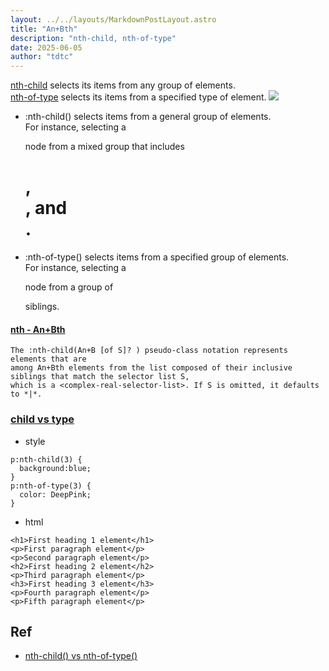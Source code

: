 ```yaml
---
layout: ../../layouts/MarkdownPostLayout.astro
title: "An+Bth"
description: "nth-child, nth-of-type"
date: 2025-06-05
author: "tdtc"
---
```


[nth-child](https://developer.mozilla.org/en-US/docs/Web/CSS/:nth-child) selects its items from any group of elements.    
[nth-of-type](https://developer.mozilla.org/en-US/docs/Web/CSS/:nth-of-type) selects its items from a specified type of element.
![](https://codesweetly.com/_astro/nth-child-vs-nth-of-type-in-css-codesweetly.Dm6tWhHi_1nwhvj.webp)

- :nth-child() selects items from a general group of elements.    
For instance, selecting a <p> node from a mixed group that includes <h1>, <div>, and <section>.
- :nth-of-type() selects items from a specified group of elements.    
For instance, selecting a <p> node from a group of <p> siblings.

#### [nth - An+Bth](https://drafts.csswg.org/selectors/#the-nth-child-pseudo)
```
The :nth-child(An+B [of S]? ) pseudo-class notation represents elements that are 
among An+Bth elements from the list composed of their inclusive siblings that match the selector list S, 
which is a <complex-real-selector-list>. If S is omitted, it defaults to *|*.
```

### [child vs type](https://codesweetly.com/css-nth-of-type-selector/try-it-sdk-js-txtema)
- style
```
p:nth-child(3) {
  background:blue;
}
p:nth-of-type(3) {
  color: DeepPink;
}
```
- html
```
<h1>First heading 1 element</h1>
<p>First paragraph element</p>
<p>Second paragraph element</p>
<h2>First heading 2 element</h2>
<p>Third paragraph element</p>
<h3>First heading 3 element</h3>
<p>Fourth paragraph element</p>
<p>Fifth paragraph element</p>
```

## Ref
- [nth-child() vs nth-of-type()](https://codesweetly.com/css-nth-of-type-selector)
